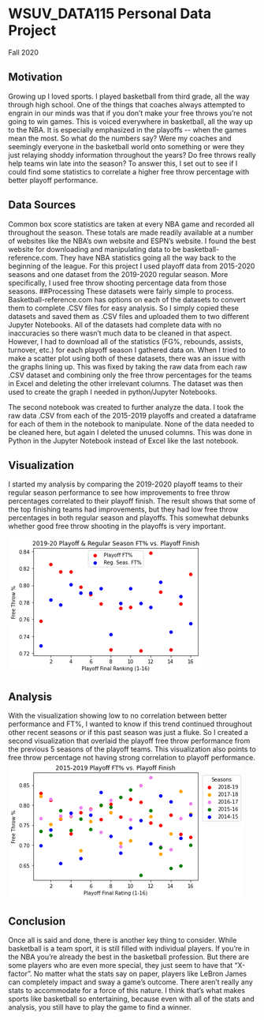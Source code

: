 # WSUV_DATA115 Personal Data Project
Fall 2020


## Motivation
Growing up I loved sports. I played basketball from third grade, all the way through high school. One of the things that coaches always attempted to engrain in our minds was that if you don’t make your free throws you’re not going to win games. This is voiced everywhere in basketball, all the way up to the NBA. It is especially emphasized in the playoffs -- when the games mean the most. So what do the numbers say? Were my coaches and seemingly everyone in the basketball world onto something or were they just relaying shoddy information throughout the years? Do free throws really help teams win late into the season? To answer this, I set out to see if I could find some statistics to correlate a higher free throw percentage with better playoff performance. 
## Data Sources
Common box score statistics are taken at every NBA game and recorded all throughout the season. These totals are made readily available at a number of websites like the NBA’s own website and ESPN’s website. I found the best website for downloading and manipulating data to be basketball-reference.com. They have NBA statistics going all the way back to the beginning of the league. For this project I used playoff data from 2015-2020 seasons and one dataset from the 2019-2020 regular season.  More specifically, I used free throw shooting percentage data from those seasons.
##Processing
These datasets were fairly simple to process. Basketball-reference.com has options on each of the datasets to convert them to complete .CSV files for easy analysis. So I simply copied these datasets and saved them as .CSV files and uploaded them to two different Jupyter Notebooks. All of the datasets had complete data with no inaccuracies so there wasn’t much data to be cleaned in that aspect. However, I had to download all of the statistics (FG%, rebounds, assists, turnover, etc.) for each playoff season I gathered data on. When I tried to make a scatter plot using both of these datasets, there was an issue with the graphs lining up. This was fixed by taking the raw data from each raw .CSV dataset and combining only the free throw percentages for the teams in Excel and deleting the other irrelevant columns. The dataset was then used to create the graph I needed in python/Jupyter Notebooks. 

The second notebook was created to further analyze the data. I took the raw data .CSV from each of the 2015-2019 playoffs and created a dataframe for each of them in the notebook to manipulate. None of the data needed to be cleaned here, but again I deleted the unused columns. This was done in Python in the Jupyter Notebook instead of Excel like the last notebook. 
## Visualization
I started my analysis by comparing the 2019-2020 playoff teams to their regular season performance to see how improvements to free throw percentages correlated to their playoff finish. The result shows that some of the top finishing teams had improvements, but they had low free throw percentages in both regular season and playoffs. This somewhat debunks whether good free throw shooting in the playoffs is very important. 

![2020 Top Playoff FT% performers vs. Their Regular Season FT% Performance](https://raw.githubusercontent.com/maxburchett/WSUV_DATA115/master/2020_Playoffs_vs_Regular.png)

## Analysis
With the visualization showing low to no correlation between better performance and FT%, I wanted to know if this trend continued throughout other recent seasons or if this past season was just a fluke. So I created a second visualization that overlaid the playoff free throw performance from the previous 5 seasons of the playoff teams. This visualization also points to free throw percentage not having strong correlation to playoff performance.
![](https://raw.githubusercontent.com/maxburchett/WSUV_DATA115/master/15_19_Playoff_FT.png)

## Conclusion
Once all is said and done, there is another key thing to consider. While basketball is a team sport, it is still filled with individual players. If you’re in the NBA you’re already the best in the basketball profession. But there are some players who are even more special, they just seem to have that “X-factor”. No matter what the stats say on paper, players like LeBron James can completely impact and sway a game’s outcome. There aren’t really any stats to accommodate for a force of this nature. I think that’s what makes sports like basketball so entertaining, because even with all of the stats and analysis, you still have to play the game to find a winner.
